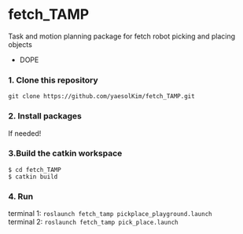 # fetch_TAMP

Task and motion planning package for fetch robot picking and placing objects		
+ DOPE

### 1. Clone this repository

`git clone https://github.com/yaesolKim/fetch_TAMP.git`   

### 2. Install packages

If needed!

### 3.Build the catkin workspace
```
$ cd fetch_TAMP
$ catkin build
```

### 4. Run
terminal 1: `roslaunch fetch_tamp pickplace_playground.launch`   
terminal 2: `roslaunch fetch_tamp pick_place.launch`

